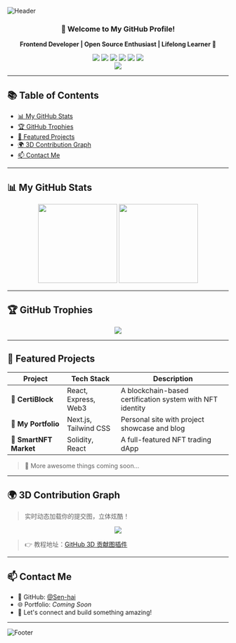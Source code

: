 <!-- 顶部波浪动画标题 -->
![Header](https://capsule-render.vercel.app/api?type=waving&color=0:00C9FF,100:92FE9D&height=250&section=header&text=Sen-hai%20%F0%9F%91%8B&fontSize=60&fontColor=ffffff&animation=fadeIn)

<div align="center">

### 🚀 Welcome to My GitHub Profile!

<p><strong>Frontend Developer | Open Source Enthusiast | Lifelong Learner 🌟</strong></p>

<!-- 技术标签 -->
<div style="margin-top: 10px;">
  <img src="https://img.shields.io/badge/React-61DAFB?style=for-the-badge&logo=react&logoColor=black" />
  <img src="https://img.shields.io/badge/Node.js-339933?style=for-the-badge&logo=node.js&logoColor=white" />
  <img src="https://img.shields.io/badge/JavaScript-F7DF1E?style=for-the-badge&logo=javascript&logoColor=black" />
  <img src="https://img.shields.io/badge/TypeScript-3178C6?style=for-the-badge&logo=typescript&logoColor=white" />
  <img src="https://img.shields.io/badge/Go-00ADD8?style=for-the-badge&logo=go&logoColor=white" />
  <img src="https://img.shields.io/badge/Python-3776AB?style=for-the-badge&logo=python&logoColor=white" />
</div>

<!-- 打字效果 -->
<img src="https://readme-typing-svg.herokuapp.com?font=Fira+Code&size=24&pause=1000&color=00C9FF&width=435&lines=Welcome+to+my+world+of+code!;Building+cool+projects+every+day!;Let's+create+something+awesome!" />

</div>

---

## 📚 Table of Contents

- [📊 My GitHub Stats](#-my-github-stats)
- [🏆 GitHub Trophies](#-github-trophies)
- [📌 Featured Projects](#-featured-projects)
- [🌍 3D Contribution Graph](#-3d-contribution-graph)
- [📫 Contact Me](#-contact-me)

---

## 📊 My GitHub Stats

<div align="center">
  <img height="180em" src="https://github-readme-stats.vercel.app/api?username=Sen-hai&show_icons=true&theme=radical&include_all_commits=true&count_private=true" />
  <img height="180em" src="https://github-readme-stats.vercel.app/api/top-langs/?username=Sen-hai&layout=compact&langs_count=8&theme=radical" />
</div>

---

## 🏆 GitHub Trophies

<div align="center">
  <img src="https://github-profile-trophy.vercel.app/?username=Sen-hai&theme=monokai&no-bg=true&no-frame=true&column=7" />
</div>

---

## 📌 Featured Projects

| Project | Tech Stack | Description |
|--------|------------|-------------|
| 🧾 **CertiBlock** | React, Express, Web3 | A blockchain-based certification system with NFT identity |
| 🎨 **My Portfolio** | Next.js, Tailwind CSS | Personal site with project showcase and blog |
| 🔐 **SmartNFT Market** | Solidity, React | A full-featured NFT trading dApp |

> 👷 More awesome things coming soon...

---

## 🌍 3D Contribution Graph

> 实时动态加载你的提交图，立体炫酷！

<div align="center">
  <img src="https://github.com/Sen-hai/Sen-hai/blob/main/profile-3d-contrib/profile-night-rainbow.svg" />
</div>

> 👉 教程地址：[GitHub 3D 贡献图插件](https://github.com/yoshi389111/github-profile-3d-contrib)

---

## 📫 Contact Me

- 💼 GitHub: [@Sen-hai](https://github.com/Sen-hai)
- 🌐 Portfolio: *Coming Soon*
- 🤝 Let's connect and build something amazing!

---

![Footer](https://capsule-render.vercel.app/api?type=waving&color=0:92FE9D,100:00C9FF&height=150&section=footer)
